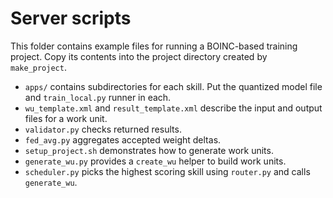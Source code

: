 # Server scripts

This folder contains example files for running a BOINC-based training project. Copy its contents into the project directory created by `make_project`.

- `apps/` contains subdirectories for each skill. Put the quantized model file and `train_local.py` runner in each.
- `wu_template.xml` and `result_template.xml` describe the input and output files for a work unit.
- `validator.py` checks returned results.
- `fed_avg.py` aggregates accepted weight deltas.
- `setup_project.sh` demonstrates how to generate work units.
- `generate_wu.py` provides a `create_wu` helper to build work units.
- `scheduler.py` picks the highest scoring skill using `router.py` and calls
  `generate_wu`.
